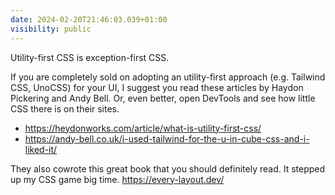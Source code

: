 ```yaml
---
date: 2024-02-20T21:46:03.039+01:00
visibility: public
---
```


Utility-first CSS is exception-first CSS.

If you are completely sold on adopting an utility-first approach (e.g. Tailwind CSS, UnoCSS) for your UI, I suggest you read these articles by Haydon Pickering and Andy Bell. Or, even better, open DevTools and see how little CSS there is on their sites.

- https://heydonworks.com/article/what-is-utility-first-css/
- https://andy-bell.co.uk/i-used-tailwind-for-the-u-in-cube-css-and-i-liked-it/ 

They also cowrote this great book that you should definitely read. It stepped up my CSS game big time.
https://every-layout.dev/
